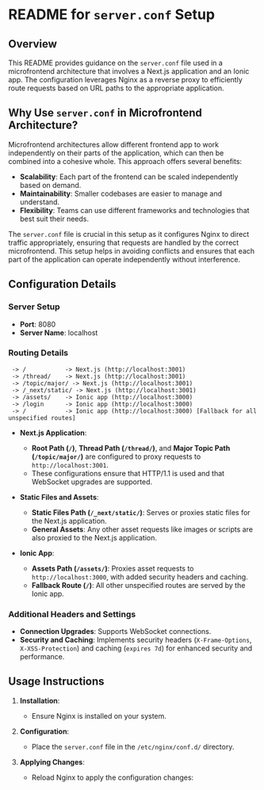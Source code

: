 # README for `server.conf` Setup

## Overview

This README provides guidance on the `server.conf` file used in a microfrontend architecture that involves a Next.js application and an Ionic app. The configuration leverages Nginx as a reverse proxy to efficiently route requests based on URL paths to the appropriate application.


## Why Use `server.conf` in Microfrontend Architecture?

Microfrontend architectures allow different frontend app to work independently on their parts of the application, which can then be combined into a cohesive whole. This approach offers several benefits:

- **Scalability**: Each part of the frontend can be scaled independently based on demand.
- **Maintainability**: Smaller codebases are easier to manage and understand.
- **Flexibility**: Teams can use different frameworks and technologies that best suit their needs.

The `server.conf` file is crucial in this setup as it configures Nginx to direct traffic appropriately, ensuring that requests are handled by the correct microfrontend. This setup helps in avoiding conflicts and ensures that each part of the application can operate independently without interference.



## Configuration Details

### Server Setup

- **Port**: 8080
- **Server Name**: localhost

### Routing Details

     -> /           -> Next.js (http://localhost:3001)
     -> /thread/    -> Next.js (http://localhost:3001)
     -> /topic/major/ -> Next.js (http://localhost:3001)
     -> /_next/static/ -> Next.js (http://localhost:3001)
     -> /assets/    -> Ionic app (http://localhost:3000)
     -> /login      -> Ionic app (http://localhost:3000)
     -> /           -> Ionic app (http://localhost:3000) [Fallback for all unspecified routes]





- **Next.js Application**:
  - **Root Path (`/`)**, **Thread Path (`/thread/`)**, and **Major Topic Path (`/topic/major/`)** are configured to proxy requests to `http://localhost:3001`.
  - These configurations ensure that HTTP/1.1 is used and that WebSocket upgrades are supported.

- **Static Files and Assets**:
  - **Static Files Path (`/_next/static/`)**: Serves or proxies static files for the Next.js application.
  - **General Assets**: Any other asset requests like images or scripts are also proxied to the Next.js application.

- **Ionic App**:
  - **Assets Path (`/assets/`)**: Proxies asset requests to `http://localhost:3000`, with added security headers and caching.
  - **Fallback Route (`/`)**: All other unspecified routes are served by the Ionic app.

### Additional Headers and Settings

- **Connection Upgrades**: Supports WebSocket connections.
- **Security and Caching**: Implements security headers (`X-Frame-Options`, `X-XSS-Protection`) and caching (`expires 7d`) for enhanced security and performance.

## Usage Instructions

1. **Installation**:
   - Ensure Nginx is installed on your system.

2. **Configuration**:
   - Place the `server.conf` file in the `/etc/nginx/conf.d/` directory.

3. **Applying Changes**:
   - Reload Nginx to apply the configuration changes: